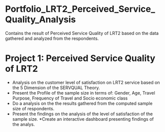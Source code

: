 # Portfolio_LRT2_Perceived_Service_Quality_Analysis
Contains the result of Perceived Service Quality of LRT2 based on the data gathered and analyzed from the respondents.

# Project 1: Perceived Service Quality of LRT2
* Analysis on the customer level of satisfaction on LRT2 service based on the 5 Dimension of the SERVQUAL Theory.
* Present the Profile of the sample size in terms of: Gender, Age, Travel Purpose, Frequency of Travel and Socio economic class
* Do a analysis on the the results gathered from the computed sample size of respondents.
* Present the findings on the analysis of the level of satisfaction of the sample size.
*Create an interactive dashboard presenting findings of the analys.
